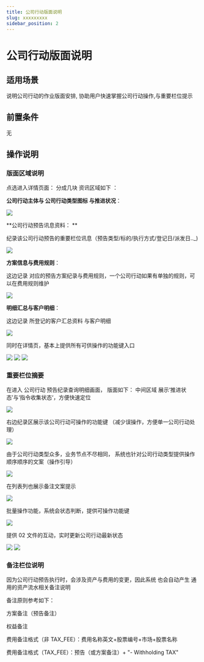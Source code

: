 ```yaml
---
title: 公司行动版面说明
slug: xxxxxxxxx
sidebar_position: 2
---
```



# 公司行动版面说明

## 适用场景

说明公司行动的作业版面安排, 协助用户快速掌握公司行动操作,与重要栏位提示

## 前置条件

无

## 操作说明

### 版面区域说明

点选进入详情页面： 分成几块 资讯区域如下 ：

**公司行动主体与 公司行动类型图标 与推进状况**：  

<img src="/assets/HBA7bVbtloyTr8xaa0ucthe5nWx.png"/>

**公司行动预告讯息资料： **

纪录该公司行动预告的重要栏位讯息（预告类型/标的/执行方式/登记日/派发日.._) 

<img src="/assets/XJbXbdllWoLWLexrQ1zch1Kjnfh.png"/>

**方案信息与费用规则**： 

这边记录 对应的预告方案纪录与费用规则，一个公司行动如果有单独的规则，可以在费用规则维护

<img src="/assets/NWHEb0jBEoRICyxRKvsc4elMnWh.png"/>

**明细汇总与客户明细**： 

这边记录 所登记的客户汇总资料 与客户明细

<img src="/assets/KScFbzEXoo8HXXx0bd5c7dJAnwd.png"/>

 同时在详情页，基本上提供所有可供操作的功能键入口

<img src="/assets/GcVVbypQgoB6TPx6ucAcaJaunNd.png"/>

<img src="/assets/CFGZbM11ZoKtNfxTb1ycQtdfnBh.png"/>

<img src="/assets/KFX8bhcTto0USqxl89lchYjnnkg.png"/>

### 重要栏位摘要

在进入 公司行动 预告纪录查询明细画面， 版面如下： 中间区域 展示‘推进状态’与‘指令收集状态‘，方便快速定位

<img src="/assets/Pz9vbTxDyo1STCxD6KscK3cfn8e.png"/>

右边纪录区展示该公司行动可操作的功能键 （减少误操作，方便单一公司行动处理）

<img src="/assets/QZKobazscoOkQexshiQct3lRnXg.png"/>

由于公司行动类型众多，业务节点不尽相同， 系统也针对公司行动类型提供操作顺序顺序的文案（操作引导）

<img src="/assets/DLTJbU6yuoXKtux643wc5KFEnaf.png"/>

在列表列也展示备注文案提示

<img src="/assets/FVZmbeo3mofls2xpoyKc77ZenHe.png"/>

批量操作功能，系统会状态判断，提供可操作功能键

<img src="/assets/EDGSbb2rZosZUPxXJoGc7Q1WnIc.png"/>

提供 02 文件的互动，实时更新公司行动最新状态

<img src="/assets/HBqKbQbPZoAN3lx6iJecTTzqnLe.png"/>

<img src="/assets/L37Qbz2pEosJIxxhxALcQxbEnPh.png"/>

### 备注栏位说明

因为公司行动预告执行时，会涉及资产与费用的变更，因此系统 也会自动产生 通用的资产流水相关备注说明

备注原则参考如下：

方案备注（预告备注）

权益备注

费用备注格式（非 TAX_FEE）：费用名称英文+股票编号+市场+股票名称

费用备注格式（TAX_FEE）：预告（或方案备注）+ "- Withholding TAX"

